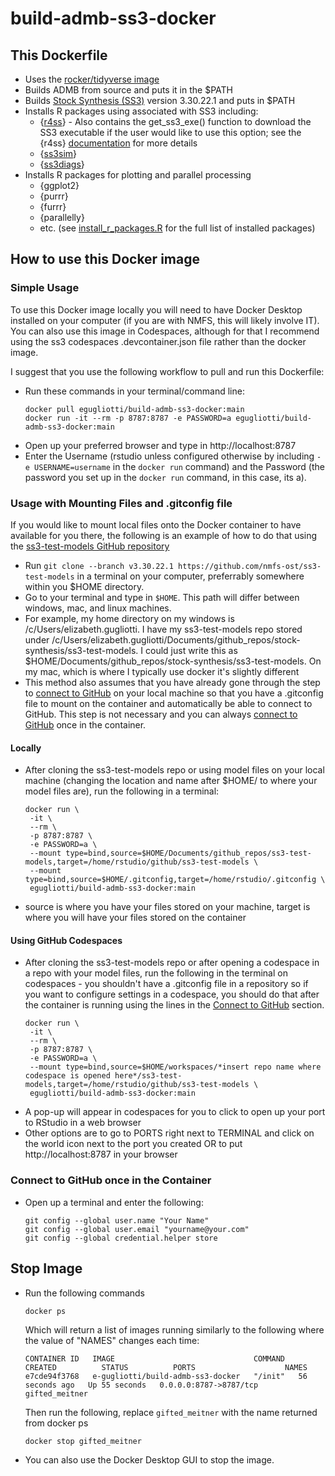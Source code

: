 # build-admb-ss3-docker

## This Dockerfile
- Uses the [rocker/tidyverse image](https://rocker-project.org/images/versioned/rstudio.html)
- Builds ADMB from source and puts it in the $PATH
- Builds [Stock Synthesis (SS3)](https://github.com/nmfs-ost/ss3-source-code) version 3.30.22.1 and puts in $PATH
- Installs R packages using associated with SS3 including:
  - {[r4ss](https://github.com/r4ss/r4ss)} - Also contains the get_ss3_exe() function to download the SS3 executable if the user would like to use this option; see the {r4ss} [documentation](https://r4ss.github.io/r4ss/articles/r4ss-intro-vignette.html) for more details
  - {[ss3sim](https://github.com/ss3sim/ss3sim)}
  - {[ss3diags](https://github.com/jabbamodel/ss3diags)}
- Installs R packages for plotting and parallel processing
  - {ggplot2}
  - {purrr}
  - {furrr}
  - {parallelly}
  - etc. (see [install_r_packages.R](https://github.com/e-perl-NOAA/build-admb-ss3-docker/blob/main/install_r_packages.R) for the full list of installed packages)

## How to use this Docker image
### Simple Usage
To use this Docker image locally you will need to have Docker Desktop installed on your computer (if you are with NMFS, this will likely involve IT). You can also use this image in Codespaces, although for that I recommend using the ss3 codespaces .devcontainer.json file rather than the docker image.

I suggest that you use the following workflow to pull and run this Dockerfile:
- Run these commands in your terminal/command line:
  ```
  docker pull egugliotti/build-admb-ss3-docker:main
  docker run -it --rm -p 8787:8787 -e PASSWORD=a egugliotti/build-admb-ss3-docker:main
  ```
- Open up your preferred browser and type in http://localhost:8787
- Enter the Username (rstudio unless configured otherwise by including `-e USERNAME=username` in the `docker run` command) and the Password (the password you set up in the `docker run` command, in this case, its a).

### Usage with Mounting Files and .gitconfig file
If you would like to mount local files onto the Docker container to have available for you there, the following is an example of how to do that using the [ss3-test-models GitHub repository](https://github.com/nmfs-ost/ss3-test-models)
- Run `git clone --branch v3.30.22.1 https://github.com/nmfs-ost/ss3-test-models` in a terminal on your computer, preferrably somewhere within you $HOME directory.
- Go to your terminal and type in `$HOME`. This path will differ between windows, mac, and linux machines.
- For example, my home directory on my windows is /c/Users/elizabeth.gugliotti. I have my ss3-test-models repo stored under /c/Users/elizabeth.gugliotti/Documents/github_repos/stock-synthesis/ss3-test-models. I could just write this as $HOME/Documents/github_repos/stock-synthesis/ss3-test-models. On my mac, which is where I typically use docker it's slightly different
- This method also assumes that you have already gone through the step to [connect to GitHub](#connect-to-github) on your local machine so that you have a .gitconfig file to mount on the container and automatically be able to connect to GitHub. This step is not necessary and you can always [connect to GitHub](#connect-to-github) once in the container.

#### Locally
- After cloning the ss3-test-models repo or using model files on your local machine (changing the location and name after $HOME/ to where your model files are), run the following in a terminal:
  ```
  docker run \
   -it \
   --rm \
   -p 8787:8787 \
   -e PASSWORD=a \
   --mount type=bind,source=$HOME/Documents/github_repos/ss3-test-models,target=/home/rstudio/github/ss3-test-models \
   --mount type=bind,source=$HOME/.gitconfig,target=/home/rstudio/.gitconfig \
   egugliotti/build-admb-ss3-docker:main
  ```
- source is where you have your files stored on your machine, target is where you will have your files stored on the container

#### Using GitHub Codespaces
- After cloning the ss3-test-models repo or after opening a codespace in a repo with your model files, run the following in the terminal on codespaces - you shouldn't have a .gitconfig file in a repository so if you want to configure settings in a codespace, you should do that after the container is running using the lines in the [Connect to GitHub](#connect-to-github) section.
  ```
  docker run \
   -it \
   --rm \
   -p 8787:8787 \
   -e PASSWORD=a \
   --mount type=bind,source=$HOME/workspaces/*insert repo name where codespace is opened here*/ss3-test-models,target=/home/rstudio/github/ss3-test-models \
   egugliotti/build-admb-ss3-docker:main
  ```
- A pop-up will appear in codespaces for you to click to open up your port to RStudio in a web browser
- Other options are to go to PORTS right next to TERMINAL and click on the world icon next to the port you created OR to put http://localhost:8787 in your browser

### Connect to GitHub once in the Container
- Open up a terminal and enter the following:
  ```
  git config --global user.name "Your Name"
  git config --global user.email "yourname@your.com"
  git config --global credential.helper store
  ```

## Stop Image
- Run the following commands
  ```
  docker ps
  ```
  Which will return a list of images running similarly to the following where the value of "NAMES" changes each time:
  ```
  CONTAINER ID   IMAGE                               COMMAND   CREATED          STATUS          PORTS                    NAMES
  e7cde94f3768   e-gugliotti/build-admb-ss3-docker   "/init"   56 seconds ago   Up 55 seconds   0.0.0.0:8787->8787/tcp   gifted_meitner
  ```
  Then run the following, replace `gifted_meitner` with the name returned from docker ps
  ```
  docker stop gifted_meitner
  ```
- You can also use the Docker Desktop GUI to stop the image.

